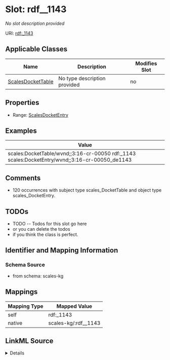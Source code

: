 

# Slot: rdf__1143


_No slot description provided_





URI: [rdf:_1143](http://www.w3.org/1999/02/22-rdf-syntax-ns#_1143)



<!-- no inheritance hierarchy -->





## Applicable Classes

| Name | Description | Modifies Slot |
| --- | --- | --- |
| [ScalesDocketTable](../classes/ScalesDocketTable.md) | No type description provided |  no  |







## Properties

* Range: [ScalesDocketEntry](../classes/ScalesDocketEntry.md)






## Examples

| Value |
| --- |
| scales:DocketTable/wvnd;;3:16-cr-00050 rdf:_1143 scales:DocketEntry/wvnd;;3:16-cr-00050_de1143 |

## Comments

* 120 occurrences with subject type scales_DocketTable and object type scales_DocketEntry.

## TODOs

* TODO -- Todos for this slot go here
* or you can delete the todos
* if you think the class is perfect.

## Identifier and Mapping Information







### Schema Source


* from schema: scales-kg




## Mappings

| Mapping Type | Mapped Value |
| ---  | ---  |
| self | rdf:_1143 |
| native | scales-kg/:rdf__1143 |




## LinkML Source

<details>
```yaml
name: rdf__1143
description: No slot description provided
todos:
- TODO -- Todos for this slot go here
- or you can delete the todos
- if you think the class is perfect.
comments:
- 120 occurrences with subject type scales_DocketTable and object type scales_DocketEntry.
examples:
- value: scales:DocketTable/wvnd;;3:16-cr-00050 rdf:_1143 scales:DocketEntry/wvnd;;3:16-cr-00050_de1143
from_schema: scales-kg
rank: 1000
slot_uri: rdf:_1143
alias: rdf__1143
domain_of:
- scales_DocketTable
range: scales_DocketEntry

```
</details>